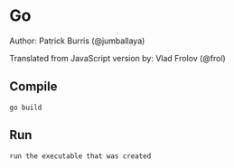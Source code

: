 # Go

Author: Patrick Burris (@jumballaya)

Translated from JavaScript version by: Vlad Frolov (@frol)

## Compile

```
go build
```

## Run

```
run the executable that was created
```
